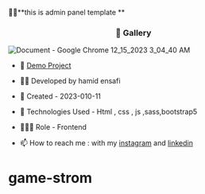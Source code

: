 🏃‍♂️**this is admin panel template **
<h3 align="center"> 📸 Gallery </h3>

![‪Document - Google Chrome‬ 12_15_2023 3_04_40 AM](https://github.com/hamid-ensafi/admin_panel/assets/129867758/6ff71571-f035-4b39-8f7c-c551168598b6)







- 🔗 [Demo Project](https://hamid-ensafi.github.io/game-strom/)

- 👨‍💻 Developed by hamid ensafi

- 📆 Created - 2023-010-11

- 🤖 Technologies Used - Html , css , js ,sass,bootstrap5

- 🕵🏻‍♀️ Role - Frontend

- 📫 How to reach me : with my [instagram](https://www.instagram.com/hamid.ensafi_web) and [linkedin](https://www.linkedin.com/in/hamid-ensafi-20a45721a/)
# game-strom
